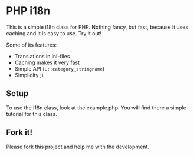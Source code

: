 # PHP i18n
This is a simple i18n class for PHP. Nothing fancy, but fast, because it uses caching and it is easy to use. Try it out!

Some of its features:

* Translations in ini-files
* Caching makes it very fast
* Simple API (`L::category_stringname`)
* Simplicity ;)

## Setup
To use the i18n class, look at the example.php. You will find there a simple tutorial for this class.

## Fork it!
Please fork this project and help me with the development.